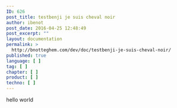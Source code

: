 ```yaml
---
ID: 626
post_title: testbenji je suis cheval noir
author: ibenot
post_date: 2016-04-25 12:48:49
post_excerpt: ""
layout: documentation
permalink: >
  http://bnotteghem.com/dev/doc/testbenji-je-suis-cheval-noir/
published: true
language: [ ]
tag: [ ]
chapter: [ ]
product: [ ]
techno: [ ]
---
```

hello world